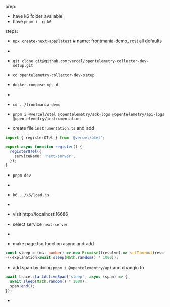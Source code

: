 prep:

- have k6 folder available
- have `pnpm i -g k6`

steps:

- `npx create-next-app@latest` # name: frontmania-demo, rest all defaults
- <explanation>

- `git clone git@github.com:vercel/opentelemetry-collector-dev-setup.git`
- `cd opentelemetry-collector-dev-setup`
- `docker-compose up -d`
- <explanation>

- `cd ../frontmania-demo`
- `pnpm i @vercel/otel @opentelemetry/sdk-logs @opentelemetry/api-logs @opentelemetry/instrumentation`
- create file `instrumentation.ts` and add

```ts
import { registerOTel } from '@vercel/otel';

export async function register() {
  registerOTel({
    serviceName: 'next-server',
  });
}
```

- `pnpm dev`
- <explanation>

- `k6 ../k6/load.js`
- <explanation>

- visit http://localhost:16686
- select service `next-server`
- <explanation>
- make page.tsx function async and add

```ts
const sleep = (ms: number) => new Promise((resolve) => setTimeout(resolve, ms));
-(<explanation>await sleep(Math.random() * 1000));
```

- add span by doing `pnpm i @opentelementry/api` and changin to

```ts
await trace.startActiveSpan('sleep', async (span) => {
  await sleep(Math.random() * 1000);
  span.end();
});
```

- <explanation>
